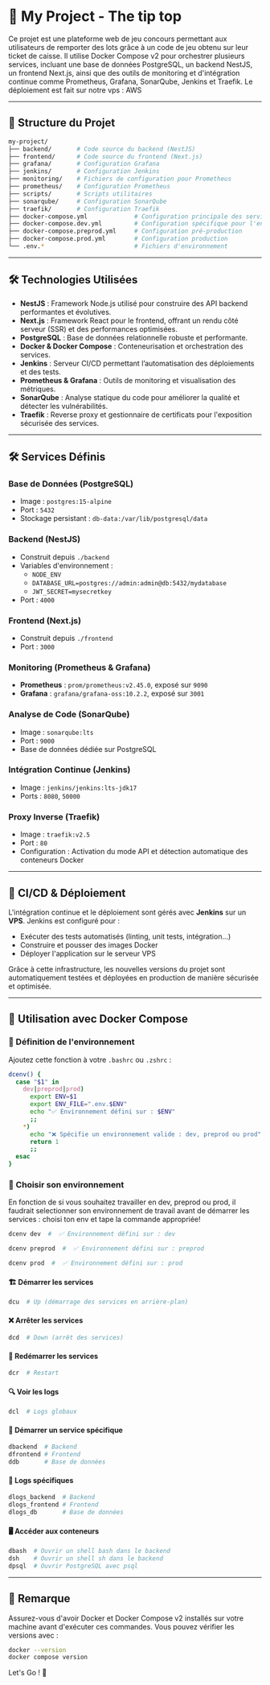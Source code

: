 # 📘 My Project - The tip top 

Ce projet est une plateforme web de jeu concours permettant aux utilisateurs de remporter des lots grâce à un code de jeu obtenu sur leur ticket de caisse. Il utilise Docker Compose v2 pour orchestrer plusieurs services, incluant une base de données PostgreSQL, un backend NestJS, un frontend Next.js, ainsi que des outils de monitoring et d'intégration continue comme Prometheus, Grafana, SonarQube, Jenkins et Traefik.
Le déploiement est fait sur notre vps : AWS

---

## 📂 Structure du Projet

```bash
my-project/
├── backend/       # Code source du backend (NestJS)
├── frontend/      # Code source du frontend (Next.js)
├── grafana/       # Configuration Grafana
├── jenkins/       # Configuration Jenkins
├── monitoring/    # Fichiers de configuration pour Prometheus
├── prometheus/    # Configuration Prometheus
├── scripts/       # Scripts utilitaires
├── sonarqube/     # Configuration SonarQube
├── traefik/       # Configuration Traefik
├── docker-compose.yml             # Configuration principale des services Docker
├── docker-compose.dev.yml         # Configuration spécifique pour l'environnement de développement
├── docker-compose.preprod.yml     # Configuration pré-production
├── docker-compose.prod.yml        # Configuration production
└── .env.*                         # Fichiers d'environnement
```

---

## 🛠 Technologies Utilisées

- **NestJS** : Framework Node.js utilisé pour construire des API backend performantes et évolutives.
- **Next.js** : Framework React pour le frontend, offrant un rendu côté serveur (SSR) et des performances optimisées.
- **PostgreSQL** : Base de données relationnelle robuste et performante.
- **Docker & Docker Compose** : Conteneurisation et orchestration des services.
- **Jenkins** : Serveur CI/CD permettant l’automatisation des déploiements et des tests.
- **Prometheus & Grafana** : Outils de monitoring et visualisation des métriques.
- **SonarQube** : Analyse statique du code pour améliorer la qualité et détecter les vulnérabilités.
- **Traefik** : Reverse proxy et gestionnaire de certificats pour l'exposition sécurisée des services.

---

## 🛠 Services Définis

### Base de Données (PostgreSQL)
- Image : `postgres:15-alpine`
- Port : `5432`
- Stockage persistant : `db-data:/var/lib/postgresql/data`

### Backend (NestJS)
- Construit depuis `./backend`
- Variables d'environnement :
  - `NODE_ENV`
  - `DATABASE_URL=postgres://admin:admin@db:5432/mydatabase`
  - `JWT_SECRET=mysecretkey`
- Port : `4000`

### Frontend (Next.js)
- Construit depuis `./frontend`
- Port : `3000`

### Monitoring (Prometheus & Grafana)
- **Prometheus** : `prom/prometheus:v2.45.0`, exposé sur `9090`
- **Grafana** : `grafana/grafana-oss:10.2.2`, exposé sur `3001`

### Analyse de Code (SonarQube)
- Image : `sonarqube:lts`
- Port : `9000`
- Base de données dédiée sur PostgreSQL

### Intégration Continue (Jenkins)
- Image : `jenkins/jenkins:lts-jdk17`
- Ports : `8080`, `50000`

### Proxy Inverse (Traefik)
- Image : `traefik:v2.5`
- Port : `80`
- Configuration : Activation du mode API et détection automatique des conteneurs Docker

---

## 🔄 CI/CD & Déploiement
L'intégration continue et le déploiement sont gérés avec **Jenkins** sur un **VPS**. Jenkins est configuré pour :
- Exécuter des tests automatisés (linting, unit tests, intégration...)
- Construire et pousser des images Docker
- Déployer l'application sur le serveur VPS

Grâce à cette infrastructure, les nouvelles versions du projet sont automatiquement testées et déployées en production de manière sécurisée et optimisée.

---

## 🚀 Utilisation avec Docker Compose

### 🌟 Définition de l'environnement
Ajoutez cette fonction à votre `.bashrc` ou `.zshrc` :

```bash
dcenv() {
  case "$1" in
    dev|preprod|prod)
      export ENV=$1
      export ENV_FILE=".env.$ENV"
      echo "✅ Environnement défini sur : $ENV"
      ;;
    *)
      echo "❌ Spécifie un environnement valide : dev, preprod ou prod"
      return 1
      ;;
  esac
}
```


### 🌟 Choisir son environnement
En fonction de si vous souhaitez travailler en dev, preprod ou prod, il faudrait selectionner son 
environnement de travail avant de démarrer les services : choisi ton env et tape la commande appropriée! 
```bash
dcenv dev  #  ✅ Environnement défini sur : dev
```

```bash
dcenv preprod  #  ✅ Environnement défini sur : preprod
```


```bash
dcenv prod  #  ✅ Environnement défini sur : prod
```


#### 🏗 Démarrer les services
```bash
dcu  # Up (démarrage des services en arrière-plan)
```

#### ❌ Arrêter les services
```bash
dcd  # Down (arrêt des services)
```

#### 🔄 Redémarrer les services
```bash
dcr  # Restart
```

#### 🔍 Voir les logs
```bash
dcl  # Logs globaux
```

#### 🎯 Démarrer un service spécifique
```bash
dbackend  # Backend
dfrontend # Frontend
ddb       # Base de données
```

#### 📜 Logs spécifiques
```bash
dlogs_backend  # Backend
dlogs_frontend # Frontend
dlogs_db       # Base de données
```

#### 🖥 Accéder aux conteneurs
```bash
dbash  # Ouvrir un shell bash dans le backend
dsh    # Ouvrir un shell sh dans le backend
dpsql  # Ouvrir PostgreSQL avec psql
```

---

## 📌 Remarque
Assurez-vous d'avoir Docker et Docker Compose v2 installés sur votre machine avant d'exécuter ces commandes. Vous pouvez vérifier les versions avec :

```bash
docker --version
docker compose version
```

Let's Go ! 🚀


